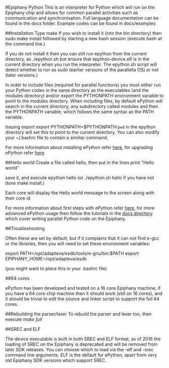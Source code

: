 #Epiphany Python
This is an interpreter for Python which will run on the Epiphany chip and allows for common parallel activities such as communication and synchronisation. Full language documentation can be found in the docs folder. Example codes can be found in docs/examples

##Installation
Type make
If you wish to install it (into the bin directory) then sudo make install followed by starting a new bash session (execute bash at the command line.)

If you do not install it then you can still run epython from the current directory, as ./epython.sh but ensure that epython-device.elf is in the current directory when you run the interpreter. The epython.sh script will detect whether to run as sudo (earlier versions of the parallella OS) or not (later versions.)

In order to include files (required for parallel functions) you must either run your Python codes in the same directory as the executables (and the modules directory) and/or export the PYTHONPATH environment variable to point to the modules directory. When including files, by default ePython will search in the current directory, any subdirectory called modules and then the PYTHONPATH variable, which follows the same syntax as the PATH variable.

Issuing export export PYTHONPATH=$PYTHONPATH:`pwd` in the epython directory will set this to point to the current directory. You can also modify your ~/.bashrc file to contain a similiar command.

For more information about installing ePython refer [here](docs/tutorial1.md), for upgrading ePython refer [here](docs/installupgrade.md)

##Hello world
Create a file called hello, then put in the lines
print "Hello world"

save it, and execute epython hello (or ./epython.sh hello if you have not done make install.)

Each core will display the Hello world message to the screen along with their core id

For more information about first steps with ePython refer [here](docs/tutorial1.md), for more advanced ePython usage then follow the tutorials in the [docs directory](docs) which cover writing parallel Python code on the Epiphany.

##Troubleshooting

Often these are set by default, but if it complains that it can not find e-gcc or the libraries, then you will need to set these environment variables:

export PATH=/opt/adapteva/esdk/tools/e-gnu/bin:$PATH
export EPIPHANY_HOME=/opt/adapteva/esdk

(you might want to place this in your .bashrc file)

##64 cores

ePython has been developed and tested on a 16 core Epiphany machine, if you have a 64 core chip machine then it should work (still on 16 cores), and it should be trivial to edit the source and linker script to support the full 64 cores.

##Rebuilding the parser/lexer
To rebuild the parser and lexer too, then execute *make full*

##SREC and ELF

The device executable is built in both SREC and ELF format, as of 2016 the loading of SREC on the Epiphany is deprecated and will be removed from later SDK releases. You can choose which to load via the -elf and -srec command line arguments. ELF is the default for ePython, apart from very old Epiphany SDK versions which support SREC.
